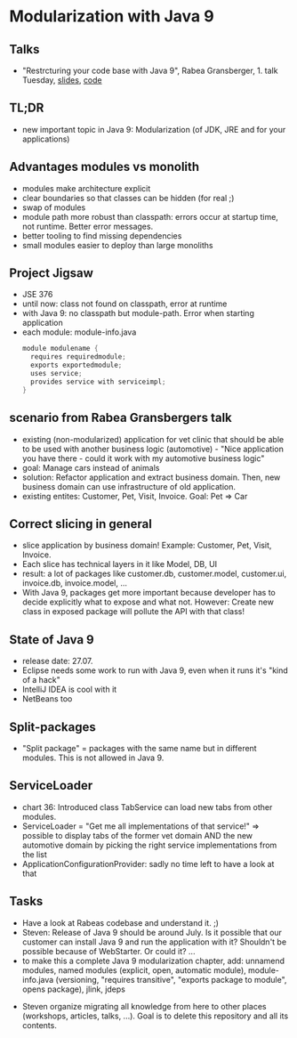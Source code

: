 # Modularization with Java 9
## Talks
* "Restrcturing your code base with Java 9", Rabea Gransberger, 1. talk Tuesday, [slides](https://speakerdeck.com/rgra/restrukturierung-der-code-basis-mit-java-9), [code](https://rgra.github.io)

## TL;DR
* new important topic in Java 9: Modularization (of JDK, JRE and for your applications)

## Advantages modules vs monolith
* modules make architecture explicit
* clear boundaries so that classes can be hidden (for real ;)
* swap of modules
* module path more robust than classpath: errors occur at startup time, not runtime. Better error messages. 
* better tooling to find missing dependencies
* small modules easier to deploy than large monoliths

## Project Jigsaw
* JSE 376
* until now: class not found on classpath, error at runtime
* with Java 9: no classpath but module-path. Error when starting application
* each module: module-info.java
    ```java
    module modulename {
      requires requiredmodule;
      exports exportedmodule;
      uses service;
      provides service with serviceimpl;
  }
    ```

## scenario from Rabea Gransbergers talk
* existing (non-modularized) application for vet clinic that should be able to be used with another business logic (automotive) - "Nice application you have there - could it work with my automotive business logic"
* goal: Manage cars instead of animals
* solution: Refactor application and extract business domain. Then, new business domain can use infrastructure of old application.
* existing entites: Customer, Pet, Visit, Invoice. Goal: Pet => Car

## Correct slicing in general
* slice application by business domain! Example: Customer, Pet, Visit, Invoice. 
* Each slice has technical layers in it like Model, DB, UI
* result: a lot of packages like customer.db, customer.model, customer.ui, invoice.db, invoice.model, ...
* With Java 9, packages get more important because developer has to decide explicitly what to expose and what not. However: Create new class in exposed package will pollute the API with that class!

## State of Java 9
* release date: 27.07.
* Eclipse needs some work to run with Java 9, even when it runs it's "kind of a hack"
* IntelliJ IDEA is cool with it
* NetBeans too

## Split-packages
* "Split package" = packages with the same name but in different modules. This is not allowed in Java 9.

## ServiceLoader
* chart 36: Introduced class TabService can load new tabs from other modules.
* ServiceLoader = "Get me all implementations of that service!" => possible to display tabs of the former vet domain AND the new automotive domain by picking the right service implementations from the list
* ApplicationConfigurationProvider: sadly no time left to have a look at that

## Tasks
* Have a look at Rabeas codebase and understand it. ;)
* Steven: Release of Java 9 should be around July. Is it possible that our customer can install Java 9 and run the application with it? Shouldn't be possible because of WebStarter. Or could it? ... 
* to make this a complete Java 9 modularization chapter, add: unnamend modules, named modules (explicit, open, automatic module), module-info.java (versioning, "requires transitive", "exports package to module", opens package), jlink, jdeps

- Steven organize migrating all knowledge from here to other places (workshops, articles, talks, ...). Goal is to delete this repository and all its contents.